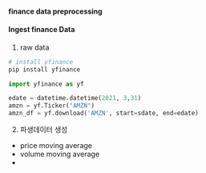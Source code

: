#### finance data preprocessing


#### Ingest finance Data

1. raw data

```python
# install yfinance
pip install yfinance

import yfinance as yf

edate = datetime.datetime(2021, 3,31) 
amzn = yf.Ticker("AMZN")
amzn_df = yf.download('AMZN', start=sdate, end=edate)
```

2. 파생데이터 생성
  - price moving average
  - volume moving average
  - 
